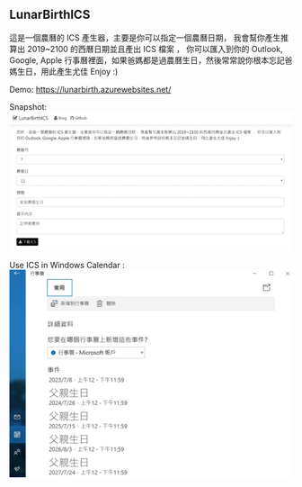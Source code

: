 LunarBirthICS
----
這是一個農曆的 ICS 產生器，主要是你可以指定一個農曆日期， 我會幫你產生推算出 2019~2100 的西曆日期並且產出 ICS 檔案 ， 你可以匯入到你的 Outlook, Google, Apple 行事曆裡面，如果爸媽都是過農曆生日，然後常常說你根本忘記爸媽生日，用此產生尤佳 Enjoy :)

Demo: https://lunarbirth.azurewebsites.net/

Snapshot:
![alt SampleResult](https://github.com/donma/LunarBirthICS/blob/master/lbics_demo2.jpg?raw=true)

Use ICS in Windows Calendar :
![alt SampleResult](https://github.com/donma/LunarBirthICS/blob/master/lbics_demo1.jpg?raw=true)


